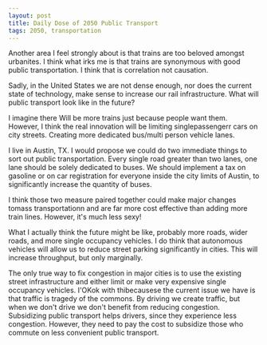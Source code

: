 ```yaml
---
layout: post
title: Daily Dose of 2050 Public Transport
tags: 2050, transportation
---
```


Another area I feel strongly about is that trains are too beloved amongst urbanites. I think what irks me is that trains are synonymous with good public transportation. I think that is correlation not causation.

Sadly, in the United States we are not dense enough, nor does the current state of technology, make sense to increase our rail infrastructure. What will public transport look like in the future?

I imagine there Will be more trains just because people want them. However, I think the real innovation will be limiting singlepassengerr cars on city streets. Creating more dedicated bus/multi person vehicle lanes.

I live in Austin, TX. I would propose we could do two immediate things to sort out public transportation. Every single road greater than two lanes, one lane should be solely dedicated to buses. We should implement a tax on gasoline or on car registration for everyone inside the city limits of Austin, to significantly increase the quantity of buses.

I think those two measure paired together could make major changes tomass transportationn and are far more cost effective than adding more train lines. However, it's much less sexy!

What I actually think the future might be like, probably more roads, wider roads, and more single occupancy vehicles. I do think that autonomous vehicles will allow us to reduce street parking significantly in cities. This will increase throughput, but only marginally.

The only true way to fix congestion in major cities is to use the existing street infrastructure and either limit or make very expensive single occupancy vehicles. I'OKok with thibecausese the current issue we have is that traffic is tragedy of the commons. By driving we create traffic, but when we don't drive we don't benefit from reducing congestion. Subsidizing public transport helps drivers, since they experience less congestion. However, they need to pay the cost to subsidize those who commute on less convenient public transport.

